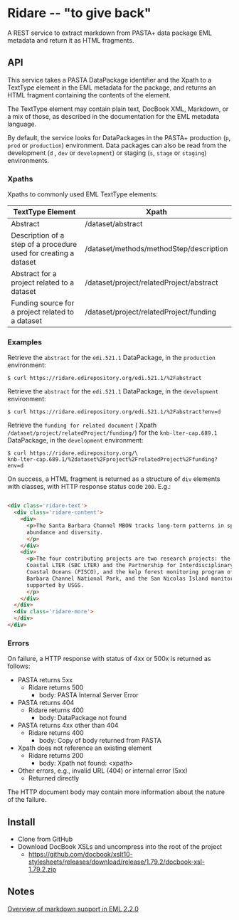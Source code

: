 # Ridare -- "to give back"

A REST service to extract markdown from PASTA+ data package EML metadata and return it
as HTML fragments.

## API

This service takes a PASTA DataPackage identifier and the Xpath to a TextType element in
the EML metadata for the package, and returns an HTML fragment containing the contents
of the element.

The TextType element may contain plain text, DocBook XML, Markdown, or a mix of those,
as described in the documentation for the EML metadata language.

By default, the service looks for DataPackages in the PASTA+ production (`p`, `prod`
or `production`) environment. Data packages can also be read from the development (`d`
, `dev` or `development`) or staging (`s`, `stage` or `staging`) environments.

### Xpaths

Xpaths to commonly used EML TextType elements: 

| TextType Element                                                 | Xpath                                    |
|------------------------------------------------------------------|------------------------------------------|
| Abstract                                                         | /dataset/abstract                        |
| Description of a step of a procedure used for creating a dataset | /dataset/methods/methodStep/description  |
| Abstract for a project related to a dataset                      | /dataset/project/relatedProject/abstract | 
| Funding source for a project related to a dataset                | /dataset/project/relatedProject/funding  |


### Examples

Retrieve the `abstract` for the `edi.521.1` DataPackage, in the `production`
environment:

```shell
$ curl https://ridare.edirepository.org/edi.521.1/%2Fabstract
```

Retrieve the `abstract` for the `edi.521.1` DataPackage, in the `development`
environment:

```shell
$ curl https://ridare.edirepository.org/edi.521.1/%2Fabstract?env=d
```

Retrieve the `funding for related document` (
Xpath `/dataset/project/relatedProject/funding/`) for the `knb-lter-cap.689.1`
DataPackage, in the `development` environment:

```shell
$ curl https://ridare.edirepository.org/\
knb-lter-cap.689.1/%2dataset%2Fproject%2FrelatedProject%2Ffunding?env=d
```

On success, a HTML fragment is returned as a structure of `div` elements with classes, with HTTP response status code `200`. E.g.:

```html

<div class='ridare-text'>
  <div class='ridare-content'>
    <div>
      <p>The Santa Barbara Channel MBON tracks long-term patterns in species
      abundance and diversity.
      </p>
    </div>
    <div>
      <p>The four contributing projects are two research projects: the Santa Barbara
      Coastal LTER (SBC LTER) and the Partnership for Interdisciplinary Studies of
      Coastal Oceans (PISCO), and the kelp forest monitoring program of the Santa
      Barbara Channel National Park, and the San Nicolas Island monitoring program
      supported by USGS.
      </p>
    </div>
  </div>
  <div class='ridare-more'>
  </div>
</div>
```

### Errors

On failure, a HTTP response with status of 4xx or 500x is returned as follows:

  - PASTA returns 5xx
    - Ridare returns 500
      - body: PASTA Internal Server Error
  - PASTA returns 404
    - Ridare returns 400
      - body: DataPackage not found
  - PASTA returns 4xx other than 404
    - Ridare returns 400
      - body: Copy of body returned from PASTA
  - Xpath does not reference an existing element
    - Ridare returns 200
      - body: Xpath not found: \<xpath\>
  - Other errors, e.g., invalid URL (404) or internal error (5xx)
    - Returned directly

The HTTP document body may contain more information about the nature of the failure.

## Install

- Clone from GitHub
- Download DocBook XSLs and uncompress into the root of the project
  - https://github.com/docbook/xslt10-stylesheets/releases/download/release/1.79.2/docbook-xsl-1.79.2.zip

## Notes

[Overview of markdown support in EML 2.2.0](https://eml.ecoinformatics.org/whats-new-in-eml-2-2-0.html)
